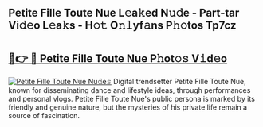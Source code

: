## Petite Fille Toute Nue L𝚎a𝚔ed N𝚞𝚍e - Part-tar Vi𝚍𝚎o L𝚎a𝚔s - H𝚘𝚝 O𝚗𝚕yf𝚊ns P𝚑𝚘tos Tp7cz

# <h2><a href="http://kf4dfg.oniu.top/?m=Petite+Fille+Toute+Nue">🔗👉 🔴 Petite Fille Toute Nue P𝚑ot𝚘𝚜 V𝚒d𝚎o</a></h2>

[![Petite Fille Toute Nue Nu𝚍e𝚜](https://i.imgur.com/0qMVB7G.gif)](http://kf4dfg.oniu.top/?m=Petite+Fille+Toute+Nue)
Digital trendsetter Petite Fille Toute Nue, known for disseminating dance and lifestyle ideas, through performances and personal vlogs. Petite Fille Toute Nue's public persona is marked by its friendly and genuine nature, but the mysteries of his private life remain a source of fascination.  
